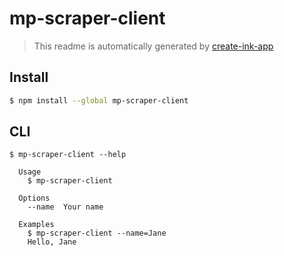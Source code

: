 # mp-scraper-client

> This readme is automatically generated by [create-ink-app](https://github.com/vadimdemedes/create-ink-app)

## Install

```bash
$ npm install --global mp-scraper-client
```

## CLI

```
$ mp-scraper-client --help

  Usage
    $ mp-scraper-client

  Options
    --name  Your name

  Examples
    $ mp-scraper-client --name=Jane
    Hello, Jane
```
